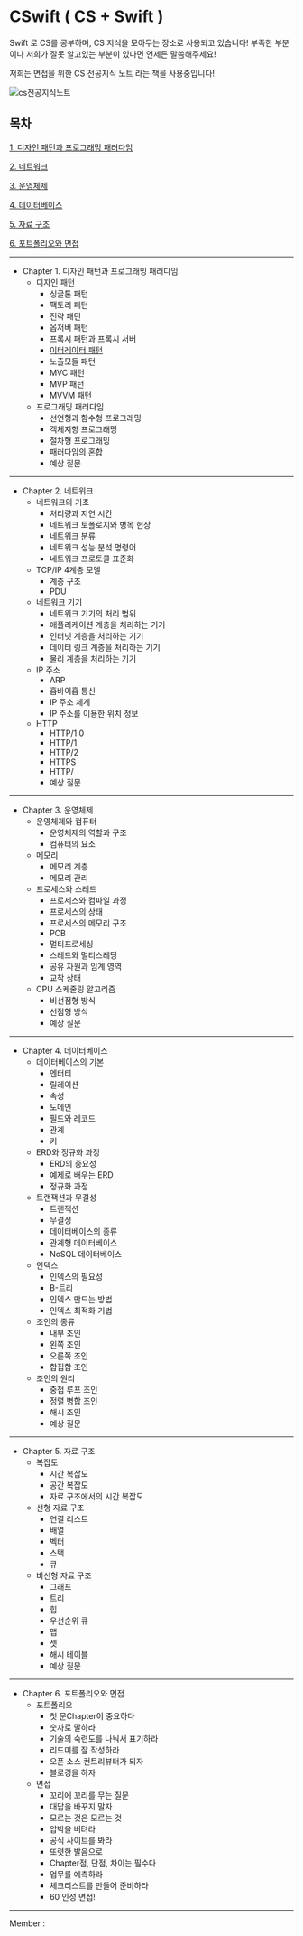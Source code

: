 # CSwift ( CS + Swift )
Swift 로 CS를 공부하며, CS 지식을 모아두는 장소로 사용되고 있습니다!
부족한 부분이나 저희가 잘못 알고있는 부분이 있다면 언제든 말씀해주세요!


저희는 면접을 위한 CS 전공지식 노트 라는 책을 사용중입니다!

![cs전공지식노트](https://user-images.githubusercontent.com/109560875/199908684-37899ab7-309b-4ee8-a637-0cbbb6e76424.png)

## 목차
[1. 디자인 패턴과 프로그래밍 패러다임](chapter-1.-디자인-패턴과-프로그래밍-패러다임)

[2. 네트워크](*-chapter-2.-네트워크)

[3. 운영체제](*-chapter-3.-운영체제)

[4. 데이터베이스](*-chapter-4.-데이터베이스)

[5. 자료 구조](*-chapter-5.-자료-구조)

[6. 포트폴리오와 면접](*-chapter-6.-포트폴리오와-면접)

***
* Chapter 1. 디자인 패턴과 프로그래밍 패러다임
  - 디자인 패턴
    + 싱글톤 패턴
    + 팩토리 패턴
    + 전략 패턴
    + 옵저버 패턴
    + 프록시 패턴과 프록시 서버
    + [이터레이터 패턴](https://github.com/Swift-Coding-Club/CSwift/blob/ReadMe-Branch/%EC%9D%B4%ED%84%B0%EB%A0%88%EC%9D%B4%ED%84%B0%20%ED%8C%A8%ED%84%B4)
    + 노출모듈 패턴
    + MVC 패턴
    + MVP 패턴
    + MVVM 패턴
  - 프로그래밍 패러다임
    + 선언형과 함수형 프로그래밍
    + 객체지향 프로그래밍
    + 절차형 프로그래밍
    + 패러다임의 혼합
    + 예상 질문
***
* Chapter 2. 네트워크
  - 네트워크의 기초
    + 처리량과 지연 시간
    + 네트워크 토폴로지와 병목 현상
    + 네트워크 분류
    + 네트워크 성능 분석 명령어
    + 네트워크 프로토콜 표준화
  - TCP/IP 4계층 모델
    + 계층 구조
    + PDU
  - 네트워크 기기
    + 네트워크 기기의 처리 범위
    + 애플리케이션 계층을 처리하는 기기
    + 인터넷 계층을 처리하는 기기
    + 데이터 링크 계층을 처리하는 기기
    + 물리 계층을 처리하는 기기
  - IP 주소
    + ARP
    + 홉바이홉 통신
    + IP 주소 체계
    + IP 주소를 이용한 위치 정보
  - HTTP
    + HTTP/1.0
    + HTTP/1
    + HTTP/2
    + HTTPS
    + HTTP/
    + 예상 질문
***
* Chapter 3. 운영체제
  - 운영체제와 컴퓨터
    + 운영체제의 역할과 구조
    + 컴퓨터의 요소
  - 메모리
    + 메모리 계층
    + 메모리 관리
  - 프로세스와 스레드
    +   프로세스와 컴파일 과정
    +   프로세스의 상태
    +   프로세스의 메모리 구조
    +   PCB
    +   멀티프로세싱
    +   스레드와 멀티스레딩
    +   공유 자원과 임계 영역
    +   교착 상태
  - CPU 스케줄링 알고리즘
    +   비선점형 방식
    +   선점형 방식
    +  예상 질문
***
* Chapter 4. 데이터베이스
  - 데이터베이스의 기본
    + 엔터티
    + 릴레이션
    + 속성
    + 도메인
    + 필드와 레코드
    + 관계
    + 키
  - ERD와 정규화 과정
    + ERD의 중요성
    + 예제로 배우는 ERD
    + 정규화 과정
  - 트랜잭션과 무결성
    + 트랜잭션
    + 무결성
    + 데이터베이스의 종류
    + 관계형 데이터베이스
    + NoSQL 데이터베이스
  - 인덱스
    + 인덱스의 필요성
    + B-트리
    + 인덱스 만드는 방법
    + 인덱스 최적화 기법
  - 조인의 종류
    + 내부 조인
    + 왼쪽 조인
    + 오른쪽 조인
    + 합집합 조인
  - 조인의 원리
    + 중첩 루프 조인
    + 정렬 병합 조인
    + 해시 조인
    + 예상 질문
***
* Chapter 5. 자료 구조
  - 복잡도
    + 시간 복잡도
    + 공간 복잡도
    + 자료 구조에서의 시간 복잡도
  - 선형 자료 구조
    + 연결 리스트
    + 배열
    + 벡터
    + 스택
    + 큐
  - 비선형 자료 구조
    + 그래프
    + 트리
    + 힙
    + 우선순위 큐
    + 맵
    + 셋
    + 해시 테이블
    + 예상 질문
***
* Chapter 6. 포트폴리오와 면접
  - 포트폴리오
    + 첫 문Chapter이 중요하다
    + 숫자로 말하라
    + 기술의 숙련도를 나눠서 표기하라
    + 리드미를 잘 작성하라
    + 오픈 소스 컨트리뷰터가 되자
    + 블로깅을 하자
  - 면접
    + 꼬리에 꼬리를 무는 질문
    + 대답을 바꾸지 말자
    + 모르는 것은 모르는 것
    + 압박을 버텨라
    + 공식 사이트를 봐라
    + 또렷한 발음으로
    + Chapter점, 단점, 차이는 필수다
    + 업무를 예측하라
    + 체크리스트를 만들어 준비하라
    +  60 인성 면접!
***
Member : 
